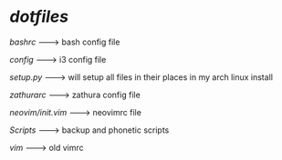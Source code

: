# ***dotfiles***


*bashrc* ---> bash config file

*config* ---> i3 config file

*setup.py* ---> will setup all files in their places in my arch linux install

*zathurarc* ---> zathura config file

*neovim/init.vim* ---> neovimrc file

*Scripts* ---> backup and phonetic scripts

*vim* ---> old vimrc
